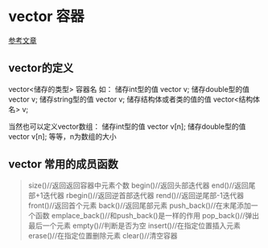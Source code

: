 # vector 容器

[参考文章](https://blog.csdn.net/weixin_52115456/article/details/126024253?ops_request_misc=%257B%2522request%255Fid%2522%253A%2522167989024216800227414789%2522%252C%2522scm%2522%253A%252220140713.130102334..%2522%257D&request_id=167989024216800227414789&biz_id=0&utm_medium=distribute.pc_search_result.none-task-blog-2~all~top_positive~default-3-126024253-null-null.142^v76^control_1,201^v4^add_ask,239^v2^insert_chatgpt&utm_term=vector&spm=1018.2226.3001.4187)

## vector的定义

vector<储存的类型> 容器名
如：
储存int型的值 vector<int> v;
储存double型的值 vector<double> v;
储存string型的值 vector<string> v;
储存结构体或者类的值的值 vector<结构体名> v;

当然也可以定义vector数组：
储存int型的值 vector<int> v[n];
储存double型的值 vector<double> v[n];
等等，n为数组的大小

## vector 常用的成员函数

> size()//返回返回容器中元素个数
> begin()//返回头部迭代器
> end()//返回尾部+1迭代器
> rbegin()//返回逆首部迭代器
> rend()//返回逆尾部-1迭代器
> front()//返回首个元素
> back()//返回尾部元素
> push_back()//在末尾添加一个函数
> emplace_back()//和push_back()是一样的作用
> pop_back()//弹出最后一个元素
> empty()//判断是否为空
> insert()//在指定位置插入元素
> erase()//在指定位置删除元素
> clear()//清空容器

